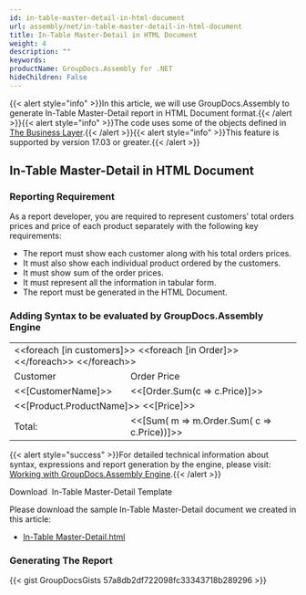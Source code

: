 ```yaml
---
id: in-table-master-detail-in-html-document
url: assembly/net/in-table-master-detail-in-html-document
title: In-Table Master-Detail in HTML Document
weight: 4
description: ""
keywords: 
productName: GroupDocs.Assembly for .NET
hideChildren: False
---
```

{{< alert style="info" >}}In this article, we will use GroupDocs.Assembly to generate In-Table Master-Detail report in HTML Document format.{{< /alert >}}{{< alert style="info" >}}The code uses some of the objects defined in [The Business Layer](https://docs.groupdocs.com/assembly/net/the-business-layer/).{{< /alert >}}{{< alert style="info" >}}This feature is supported by version 17.03 or greater.{{< /alert >}}

## In-Table Master-Detail in HTML Document

### Reporting Requirement

As a report developer, you are required to represent customers' total orders prices and price of each product separately with the following key requirements:

*   The report must show each customer along with his total orders prices.
*   It must also show each individual product ordered by the customers.
*   It must show sum of the order prices.
*   It must represent all the information in tabular form.
*   The report must be generated in the HTML Document.

### Adding Syntax to be evaluated by GroupDocs.Assembly Engine

<table class="tbl1">
	<tbody>
		<tr>
			<td colspan="2"> &lt;&lt;foreach [in customers]>> &lt;&lt;foreach [in Order]>> &lt;&lt;/foreach>> &lt;&lt;/foreach>></td>
		</tr>
		<tr>
			<td>Customer</td>
			<td>Order Price</td>
		</tr>
		<tr>
			<td><<[CustomerName]>>
</td>
			<td><<[Order.Sum(c => c.Price)]>></td>
		</tr>
		<tr>
			<td colspan="2">  <<[Product.ProductName]>> <<[Price]>></td>
		</tr>
		<tr>
			<td>Total:</td>
			<td><<[Sum( m => m.Order.Sum( c => c.Price))]>></td>
		</tr>
	</tbody>
</table>

{{< alert style="success" >}}For detailed technical information about syntax, expressions and report generation by the engine, please visit: [Working with GroupDocs.Assembly Engine](https://docs.groupdocs.com/assembly/net/working-with-groupdocs-assembly-engine/).{{< /alert >}}

Download  In-Table Master-Detail Template

Please download the sample In-Table Master-Detail document we created in this article:

*   [In-Table Master-Detail.html](https://github.com/groupdocs-assembly/GroupDocs.Assembly-for-.NET/blob/master/Examples/Data/Source/HTML%20Templates/In-Table%20Master-Detail.html?raw=true)

### Generating The Report

{{< gist GroupDocsGists 57a8db2df722098fc33343718b289296 >}}


